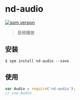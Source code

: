 # nd-audio

[![spm version](http://spmjs.io/badge/nd-audio)](http://spmjs.io/package/nd-audio)

> 音频播放

## 安装

```
$ spm install nd-audio --save
```

## 使用

```js
var Audio = require('nd-audio');
// use Audio
```

